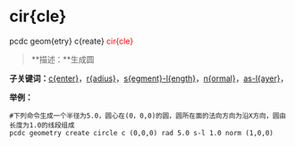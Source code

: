 # cir{cle}
pcdc geom{etry} c{reate} <span style='color: red;'>cir{cle}</span>
> **描述：**生成圆

**子关键词：**[c{enter}](geom{etry}/c{reate}/cir{cle}/c{enter}/)，[r{adius}](geom{etry}/c{reate}/cir{cle}/r{adius}/)，[s{egment}-l{ength}](geom{etry}/c{reate}/cir{cle}/s{egment}-l{ength}/)，[n{ormal}](geom{etry}/c{reate}/cir{cle}/n{ormal}/)，[as-l{ayer}](geom{etry}/c{reate}/cir{cle}/as-l{ayer}/)，


**举例：**
```
#下列命令生成一个半径为5.0，圆心在(0，0,0)的圆，圆所在面的法向方向为沿X方向，圆由长度为1.0的线段组成
pcdc geometry create circle c (0,0,0) rad 5.0 s-l 1.0 norm (1,0,0)

```
